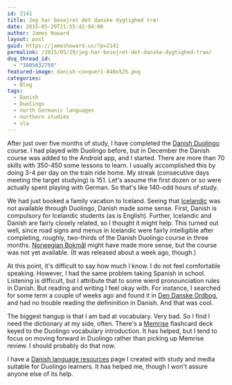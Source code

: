 ```yaml
---
id: 2141
title: Jeg har besejret det danske dygtighed træ!
date: 2015-05-29T21:55:42-04:00
author: James Howard
layout: post
guid: https://jameshoward.us/?p=2141
permalink: /2015/05/29/jeg-har-besejret-det-danske-dygtighed-trae/
dsq_thread_id:
  - "3805632759"
featured-image: danish-conquer1-840x525.png
categories:
  - Blog
tags:
  - Danish
  - Duolingo
  - north Germanic languages
  - northern studies
  - sla
---
```

After just over five months of study, I have completed the <a href="https://www.duolingo.com/course/da/en/Learn-Danish-Online">Danish Duolingo</a> course.  I had played with Duolingo before, but in December the Danish course was added to the Android app, and I started.  There are more than 70 skills with 350-450 some lessons to learn.  I usually accomplished this by doing 3-4 per day on the train ride home.  My streak (consecutive days meeting the target studying) is 151.  Let's assume the first dozen or so were actually spent playing with German.  So that's like 140-odd hours of study.

We had just booked a family vacation to Iceland.  Seeing that <a href="http://en.wikipedia.org/wiki/Icelandic_language">Icelandic</a> was not available through Duolingo, Danish made some sense.  First, Danish is compulsory for Icelandic students (as is English).  Further, Icelandic and Danish are fairly closely related, so I thought it might help.  This turned out well, since road signs and menus in Icelandic were fairly intelligible after completing, roughly, two-thirds of the Danish Duolingo course in three months.  <a href="http://en.wikipedia.org/wiki/Bokmål">Norwegian Bokmål</a> might have made more sense, but the course was not yet available.  (It was released about a week ago, though.)

At this point, it's difficult to say how much I know.  I do not feel comfortable speaking.  However, I had the same problem taking Spanish in school.  Listening is difficult, but I attribute that to some wierd pronounciation rules in Danish.  But reading and writing I feel okay with.  For instance, I searched for some term a couple of weeks ago and found it in <a href="http://ordnet.dk/ddo">Den Danske Ordbog</a>, and had no trouble reading the defininition in Danish.  And that was cool.

The biggest hangup is that I am bad at vocabulary.  Very bad.  So I find I need the dictionary at my side, often.  There's a <a href="http://www.memrise.com">Memrise</a> flashcard deck keyed to the Duolingo vocabulary introduction.  It has helped, but I tend to focus on moving forward in Duolingo rather than picking up Memrise review.  I should probably do that now.

I have a <a href="https://jameshoward.us/resources/danish/">Danish language resources</a> page I created with study and media suitable for Duolingo learners.  It has helped me, though I won't assure anyone else of its help.
